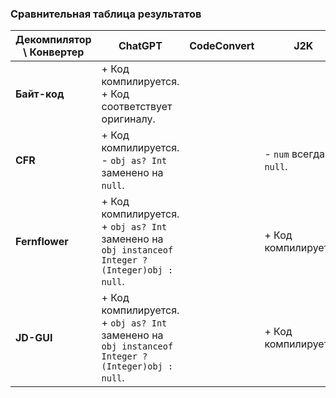 ### Сравнительная таблица результатов

| **Декомпилятор \ Конвертер** | **ChatGPT**                                                                                         | **CodeConvert** | **J2K**                |
|------------------------------|-----------------------------------------------------------------------------------------------------|-----------------|------------------------|
| **Байт-код**                 | + Код компилируется.<br>+ Код соответствует оригиналу.                                              |                 |                        |
| **CFR**                      | + Код компилируется.<br>- `obj as? Int` заменено на `null`.                                         |                 | - `num` всегда `null`. |
| **Fernflower**               | + Код компилируется.<br>+ `obj as? Int` заменено на `obj instanceof Integer ? (Integer)obj : null`. |                 | + Код компилируется.   |
| **JD-GUI**                   | + Код компилируется.<br>+ `obj as? Int` заменено на `obj instanceof Integer ? (Integer)obj : null`. |                 | + Код компилируется.   |